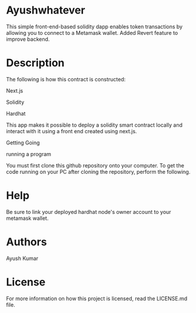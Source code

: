 # Ayushwhatever

This simple front-end-based solidity dapp enables token transactions by allowing you to connect to a Metamask wallet. Added Revert feature to improve backend.



# Description

The following is how this contract is constructed:



Next.js

Solidity

Hardhat

This app makes it possible to deploy a solidity smart contract locally and interact with it using a front end created using next.js.



Getting Going

running a program

You must first clone this github repository onto your computer. To get the code running on your PC after cloning the repository, perform the following.


# Help

Be sure to link your deployed hardhat node's owner account to your metamask wallet.



# Authors

Ayush Kumar



# License

For more information on how this project is licensed, read the LICENSE.md file.
